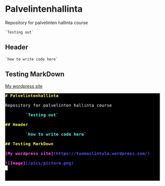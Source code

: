# Palvelintenhallinta

Repository for palvelinten hallinta course

	`Testing out`

## Header

	`how to write code here`

## Testing MarkDown

[My wordpress site](https://tuomaslintula.wordpress.com/)

![Image](/pics/picture.png)

